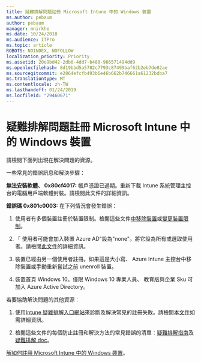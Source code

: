 ```yaml
---
title: 疑難排解問題註冊 Microsoft Intune 中的 Windows 裝置
ms.author: pebaum
author: pebaum
manager: mnirkhe
ms.date: 10/24/2018
ms.audience: ITPro
ms.topic: article
ROBOTS: NOINDEX, NOFOLLOW
localization_priority: Priority
ms.assetid: 20e9bd42-2db0-4dd7-b480-966571494dd9
ms.openlocfilehash: 8d19bbd5a5782c7793c87499baf62b2eb7de82ae
ms.sourcegitcommit: e2864efcfb493b6e46b662b746661a61232bdba7
ms.translationtype: MT
ms.contentlocale: zh-TW
ms.lasthandoff: 01/24/2019
ms.locfileid: "29460671"
---
```

# <a name="troubleshoot-issues-with-enrolling-windows-devices-in-microsoft-intune"></a>疑難排解問題註冊 Microsoft Intune 中的 Windows 裝置

請檢閱下面列出現在解決問題的資源。 
  
一些常見的錯誤訊息和解決步驟：
  
 **無法安裝軟體、 0x80cf4017:** 帳戶憑證已過期。重新下載 Intune 系統管理主控台的電腦用戶端軟體封裝。請檢閱此文件的詳細資訊。 
  
 **錯誤碼 0x801c0003:** 在下列情況會發生錯誤： 
  
1. 使用者有多個裝置註冊於裝置限制。檢閱這些文件[中移除裝置](https://docs.microsoft.com/en-us/intune/devices-wipe)或[變更裝置限制](https://docs.microsoft.com/en-us/intune/enrollment-restrictions-set#set-device-limit-restrictions)。
    
2. 「 使用者可能會加入裝置 Azure AD"設為"none"。將它設為所有或選取使用者。請檢閱[此文件](https://docs.microsoft.com/en-us/azure/active-directory/device-management-azure-portal#configure-device-settings)的詳細資訊。 
    
3. 裝置已經由另一個使用者註冊。如果這是大小寫、 Azure Intune 主控台中移除裝置或手動重新嘗試之前 unenroll 裝置。
    
4. 裝置首頁 Windows 10。僅限 Windows 10 專業人員、 教育版與企業 Sku 可加入 Azure Active Directory。
    
若要協助解決問題的其他資源：
  
1. 使用[Intune 疑難排解入口網站](https://devicemanagement.microsoft.com/#blade/Microsoft_Intune_DeviceSettings/TroubleshootBlade)來診斷及解決常見的註冊失敗。請檢閱[本文件](https://docs.microsoft.com/en-us/intune/help-desk-operators)如需詳細資訊。 
    
2. 檢閱這些文件的每個防止註冊和解決方法的常見錯誤的清單：[疑難排解指南](https://support.microsoft.com/en-us/help/4089533/troubleshooting-windows-device-enrollment-problems-in-microsoft-intune)及[疑難排解 doc](https://docs.microsoft.com/en-us/intune-classic/troubleshoot/troubleshoot-device-enrollment-in-intune)。
    
[解如何註冊 Microsoft Intune 中的 Windows 裝置](https://docs.microsoft.com/en-us/intune/windows-enroll)。
  

